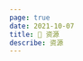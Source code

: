 ```yaml
---
page: true
date: 2021-10-07
title: 📁 资源
describe: 资源
---
```


<Friendship />

<!-- <a href="http://blog.lovemysoul.vip/docs/friendship-Link.html"> 如何添加友情链接 </a> -->
<!-- <Comment /> -->
